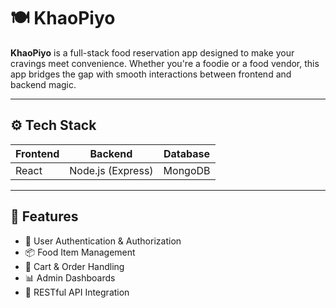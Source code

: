 # 🍽️ KhaoPiyo

**KhaoPiyo** is a full-stack food reservation app designed to make your cravings meet convenience. Whether you're a foodie or a food vendor, this app bridges the gap with smooth interactions between frontend and backend magic.

---

## ⚙️ Tech Stack

| Frontend | Backend | Database |
|----------|---------|----------|
| React    | Node.js (Express) | MongoDB |

---

## 🚀 Features

- 🔐 User Authentication & Authorization
- 📦 Food Item Management
- 🛒 Cart & Order Handling
- 📊 Admin Dashboards
- 🔄 RESTful API Integration
